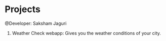 # Projects
@Developer: Saksham Jaguri
1. Weather Check webapp: Gives you the weather conditions of your city.
